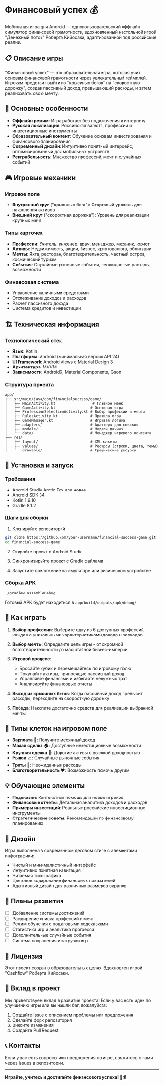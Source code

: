 # Финансовый успех 💰

Мобильная игра для Android — однопользовательский оффлайн симулятор финансовой грамотности, вдохновленный настольной игрой "Денежный поток" Роберта Кийосаки, адаптированной под российские реалии.

## 📋 Описание игры

"Финансовый успех" — это образовательная игра, которая учит основам финансовой грамотности через увлекательный геймплей. Игрокам предстоит выйти из "крысиных бегов" на "скоростную дорожку", создав пассивный доход, превышающий расходы, и затем реализовать свою мечту.

## 🎯 Основные особенности

- **Оффлайн режим**: Игра работает без подключения к интернету
- **Русская локализация**: Российская валюта, профессии и инвестиционные инструменты
- **Образовательный контент**: Обучение основам инвестирования и финансового планирования
- **Современный дизайн**: Интуитивно понятный интерфейс, оптимизированный для мобильных устройств
- **Реиграбельность**: Множество профессий, мечт и случайных событий

## 🎮 Игровые механики

### Игровое поле
- **Внутренний круг** ("крысиные бега"): Стартовый уровень для накопления активов
- **Внешний круг** ("скоростная дорожка"): Уровень для реализации крупных мечт

### Типы карточек
- **Профессии**: Учитель, инженер, врач, менеджер, механик, юрист
- **Активы**: Недвижимость, акции, бизнес, криптовалюта, облигации
- **Мечты**: Яхта, ресторан, благотворительность, частный остров, космический туризм
- **События**: Случайные рыночные события, неожиданные расходы, возможности

### Финансовая система
- Управление наличными средствами
- Отслеживание доходов и расходов
- Расчет пассивного дохода
- Система кредитов и инвестиций

## 🏗️ Техническая информация

### Технологический стек
- **Язык**: Kotlin
- **Платформа**: Android (минимальная версия API 24)
- **UI Framework**: Android Views с Material Design 3
- **Архитектура**: MVVM
- **Зависимости**: AndroidX, Material Components, Gson

### Структура проекта
```
app/
├── src/main/java/com/financialsuccess/game/
│   ├── MainActivity.kt                 # Главное меню
│   ├── GameActivity.kt                # Основная игра
│   ├── ProfessionSelectionActivity.kt # Выбор профессии и мечты
│   ├── RulesActivity.kt               # Правила игры
│   ├── GameManager.kt                 # Игровая логика
│   ├── adapters/                      # Адаптеры для списков
│   ├── models/                        # Модели данных
│   └── data/                          # Менеджер игрового контента
├── res/
│   ├── layout/                        # XML макеты
│   ├── values/                        # Ресурсы (строки, цвета, темы)
│   └── drawable/                      # Графические ресурсы
```

## 🚀 Установка и запуск

### Требования
- Android Studio Arctic Fox или новее
- Android SDK 34
- Kotlin 1.9.10
- Gradle 8.1.2

### Шаги для сборки
1. Клонируйте репозиторий
```bash
git clone https://github.com/your-username/financial-success-game.git
cd financial-success-game
```

2. Откройте проект в Android Studio

3. Синхронизируйте проект с Gradle файлами

4. Запустите приложение на эмуляторе или физическом устройстве

### Сборка APK
```bash
./gradlew assembleDebug
```

Готовый APK будет находиться в `app/build/outputs/apk/debug/`

## 🎯 Как играть

1. **Выбор профессии**: Выберите одну из 6 доступных профессий, каждая с уникальными характеристиками дохода и расходов

2. **Выбор мечты**: Определите цель игры - от скромной благотворительности до масштабной бизнес-империи

3. **Игровой процесс**:
   - Бросайте кубик и перемещайтесь по игровому полю
   - Покупайте активы, приносящие пассивный доход
   - Управляйте финансами и избегайте ненужных трат
   - Анализируйте финансовые отчеты

4. **Выход из крысиных бегов**: Когда пассивный доход превысит расходы, переходите на скоростную дорожку

5. **Победа**: Накопите достаточно средств для реализации выбранной мечты

## 🎲 Типы клеток на игровом поле

- **Зарплата** 💼: Получите месячный доход
- **Малая сделка** 🏠: Доступные инвестиционные возможности
- **Крупная сделка** 🏢: Дорогие активы с высокой доходностью
- **Рынок** 📈: Случайные рыночные события
- **Траты** 💸: Неожиданные расходы
- **Благотворительность** ❤️: Возможность помочь другим

## 💡 Обучающие элементы

- **Подсказки**: Контекстная помощь для новых игроков
- **Финансовые отчеты**: Детальная аналитика доходов и расходов
- **Примеры инвестиций**: Реальные российские инвестиционные инструменты
- **Стратегические советы**: Рекомендации по финансовому планированию

## 🎨 Дизайн

Игра выполнена в современном деловом стиле с элементами инфографики:
- Чистый и минималистичный интерфейс
- Интуитивно понятная навигация
- Читаемая типографика
- Цветовое кодирование финансовых показателей
- Адаптивный дизайн для различных размеров экранов

## 🔄 Планы развития

- [ ] Добавление системы достижений
- [ ] Расширение списка профессий и мечт
- [ ] Режим обучения с пошаговыми подсказками
- [ ] Статистика игр и аналитика прогресса
- [ ] Дополнительные случайные события
- [ ] Система сохранения и загрузки игр

## 📄 Лицензия

Этот проект создан в образовательных целях. Вдохновлен игрой "Cashflow" Роберта Кийосаки.

## 🤝 Вклад в проект

Мы приветствуем вклад в развитие проекта! Если у вас есть идеи по улучшению игры или вы нашли баг, пожалуйста:

1. Создайте Issue с описанием проблемы или предложения
2. Сделайте форк репозитория
3. Внесите изменения
4. Создайте Pull Request

## 📞 Контакты

Если у вас есть вопросы или предложения по игре, свяжитесь с нами через Issues в репозитории.

---

**Играйте, учитесь и достигайте финансового успеха! 🚀💰**